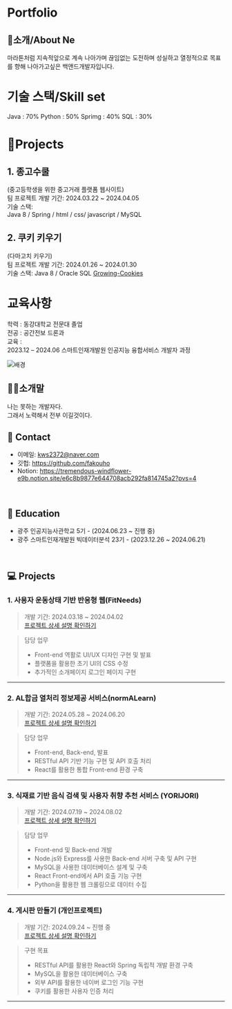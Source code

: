 # Portfolio     
## 👋소개/About Ne
마라톤처럼 지속적앞으로 계속 나아가며 끊임없는 도전하며 성실하고 열정적으로 목표를 향해 나아가고싶은 백앤드개발자입니다.

# 기술 스택/Skill set
Java : 70%
Python : 50%
Sprimg : 40%
SQL :  30%

# 📝Projects
## 1. 종고수쿨             
   (중고등학생을 위한 중고거래 플랫폼 웹사이트)     
   팀 프로젝트 개발 기간: 2024.03.22 ~ 2024.04.05    
   기술 스택:       
   Java 8 / Spring / html / css/ javascript / MySQL


## 2. 쿠키 키우기   
   (다마고치 키우기)   
   팀 프로젝트 개발 기간: 2024.01.26 ~ 2024.01.30   
   기술 스택: Java 8 / Oracle SQL
[Growing-Cookies](https://github.com/Lim-Jihun/Growing-Cookies)
# 교육사항
학력 : 동강대학교 전문대 졸업     
전공 : 공간전보 드론과    
교육 :    
 2023.12 – 2024.06	스마트인재개발원	인공지능 융합서비스 개발자 과정   





![배경](https://github.com/user-attachments/assets/22108180-7584-4733-9c25-c785502de381)


## 👩‍💻소개말
 나는 못하는 개발자다.
 <br>
 그래서 노력해서 전부 이길것이다.
</br>

## :pushpin: Contact
- 이메일: kws2372@naver.com
- 깃헙: https://github.com/fakouho
- Notion: https://tremendous-windflower-e9b.notion.site/e6c8b9877e644708acb292fa814745a2?pvs=4
</br>

## 🛫 Education
- 광주 인공지능사관학교 5기 - (2024.06.23 ~ 진행 중)
- 광주 스마트인재개발원 빅데이터분석 23기 - (2023.12.26 ~ 2024.06.21)
</br>

## 💻 Projects
### 1. 사용자 운동상태 기반 반응형 웹(FitNeeds)
>개발 기간: 2024.03.18 ~ 2024.04.02  
>[프로젝트 상세 설명 확인하기](https://github.com/fakouho/FitNeeds/tree/main)

> 담당 업무
>- Front-end 역활로 UI/UX 디자인 구현 및 발표
>- 플랫폼을 활용한 초기 UI의 CSS 수정
>- 추가적인 소개페이지 로그인 페이지 구현
>
---
### 2. AL합금 열처리 정보제공 서비스(normALearn)
>개발 기간: 2024.05.28 ~ 2024.06.20  
>[프로젝트 상세 설명 확인하기](https://github.com/fakouho/normALearn)

> 담당 업무
>- Front-end, Back-end, 발표
>- RESTful API 기반 기능 구현 및 API 호출 처리
>- React를 활용한 통합 Front-end  환경 구축
>
---
### 3. 식재료 기반 음식 검색 및 사용자 취향 추천 서비스 (YORIJORI) 
>개발 기간: 2024.07.19 ~ 2024.08.02  
>[프로젝트 상세 설명 확인하기](https://github.com/fakouho/yorijori)

> 담당 업무
>- Front-end 및 Back-end 개발
>- Node.js와 Express를 사용한 Back-end 서버 구축 및 API 구현
>- MySQL을 사용한 데이터베이스 설계 및 구축
>- React Front-end에서 API 호출 기능 구현
>- Python을 활용한 웹 크롤링으로 데이터 수집
>
---
### 4. 게시판 만들기 (개인프로젝트)
>개발 기간: 2024.09.24 ~ 진행 중  
>[프로젝트 상세 설명 확인하기](https://github.com/fakouho/board)

> 구현 목표
>- RESTful API를 활용한 React와 Spring 독립적 개발 환경 구축
>- MySQL을 활용한 데이터베이스 구축
>- 외부 API를 활용한 네이버 로그인 기능 구현
>- 쿠키를 활용한 사용자 인증 처리
>
---

